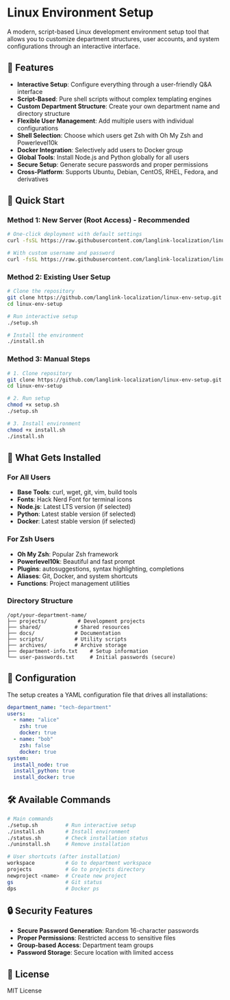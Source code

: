 # Linux Environment Setup

A modern, script-based Linux development environment setup tool that allows you to customize department structures, user accounts, and system configurations through an interactive interface.

## 🌟 Features

- **Interactive Setup**: Configure everything through a user-friendly Q&A interface
- **Script-Based**: Pure shell scripts without complex templating engines
- **Custom Department Structure**: Create your own department name and directory structure
- **Flexible User Management**: Add multiple users with individual configurations
- **Shell Selection**: Choose which users get Zsh with Oh My Zsh and Powerlevel10k
- **Docker Integration**: Selectively add users to Docker group
- **Global Tools**: Install Node.js and Python globally for all users
- **Secure Setup**: Generate secure passwords and proper permissions
- **Cross-Platform**: Supports Ubuntu, Debian, CentOS, RHEL, Fedora, and derivatives

## 🚀 Quick Start

### Method 1: New Server (Root Access) - Recommended

```bash
# One-click deployment with default settings
curl -fsSL https://raw.githubusercontent.com/langlink-localization/linux-env-setup/master/bootstrap.sh | bash

# With custom username and password
curl -fsSL https://raw.githubusercontent.com/langlink-localization/linux-env-setup/master/bootstrap.sh | bash -s -- myuser mypassword
```

### Method 2: Existing User Setup

```bash
# Clone the repository
git clone https://github.com/langlink-localization/linux-env-setup.git
cd linux-env-setup

# Run interactive setup
./setup.sh

# Install the environment
./install.sh
```

### Method 3: Manual Steps

```bash
# 1. Clone repository
git clone https://github.com/langlink-localization/linux-env-setup.git
cd linux-env-setup

# 2. Run setup
chmod +x setup.sh
./setup.sh

# 3. Install environment
chmod +x install.sh
./install.sh
```

## 📖 What Gets Installed

### For All Users
- **Base Tools**: curl, wget, git, vim, build tools
- **Fonts**: Hack Nerd Font for terminal icons
- **Node.js**: Latest LTS version (if selected)
- **Python**: Latest stable version (if selected)
- **Docker**: Latest stable version (if selected)

### For Zsh Users
- **Oh My Zsh**: Popular Zsh framework
- **Powerlevel10k**: Beautiful and fast prompt
- **Plugins**: autosuggestions, syntax highlighting, completions
- **Aliases**: Git, Docker, and system shortcuts
- **Functions**: Project management utilities

### Directory Structure
```
/opt/your-department-name/
├── projects/          # Development projects
├── shared/           # Shared resources
├── docs/             # Documentation
├── scripts/          # Utility scripts
├── archives/         # Archive storage
├── department-info.txt    # Setup information
└── user-passwords.txt     # Initial passwords (secure)
```

## 🔧 Configuration

The setup creates a YAML configuration file that drives all installations:

```yaml
department_name: "tech-department"
users:
  - name: "alice"
    zsh: true
    docker: true
  - name: "bob"
    zsh: false
    docker: true
system:
  install_node: true
  install_python: true
  install_docker: true
```

## 🛠️ Available Commands

```bash
# Main commands
./setup.sh         # Run interactive setup
./install.sh       # Install environment
./status.sh        # Check installation status
./uninstall.sh     # Remove installation

# User shortcuts (after installation)
workspace          # Go to department workspace
projects           # Go to projects directory
newproject <name>  # Create new project
gs                 # Git status
dps                # Docker ps
```

## 🔒 Security Features

- **Secure Password Generation**: Random 16-character passwords
- **Proper Permissions**: Restricted access to sensitive files
- **Group-based Access**: Department team groups
- **Password Storage**: Secure location with limited access

## 📄 License

MIT License
